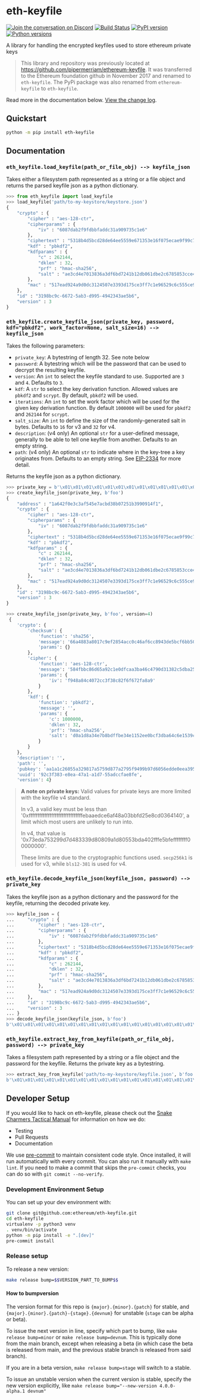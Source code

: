 # eth-keyfile

[![Join the conversation on Discord](https://img.shields.io/discord/809793915578089484?color=blue&label=chat&logo=discord&logoColor=white)](https://discord.gg/GHryRvPB84) [![Build Status](https://circleci.com/gh/ethereum/eth-keyfile.svg?style=shield)](https://circleci.com/gh/ethereum/eth-keyfile)
[![PyPI version](https://badge.fury.io/py/eth-keyfile.svg)](https://badge.fury.io/py/eth-keyfile)
[![Python versions](https://img.shields.io/pypi/pyversions/eth-keyfile.svg)](https://pypi.python.org/pypi/eth-keyfile)

A library for handling the encrypted keyfiles used to store ethereum private keys

> This library and repository was previously located at https://github.com/pipermerriam/ethereum-keyfile.  It was transferred to the Ethereum foundation github in November 2017 and renamed to `eth-keyfile`.  The PyPi package was also renamed from `ethereum-keyfile` to `eth-keyfile`.

Read more in the documentation below. [View the change log](https://github.com/ethereum/eth-keyfile/blob/main/CHANGELOG.rst).

## Quickstart

```sh
python -m pip install eth-keyfile
```

## Documentation

### `eth_keyfile.load_keyfile(path_or_file_obj) --> keyfile_json`

Takes either a filesystem path represented as a string or a file object and
returns the parsed keyfile json as a python dictionary.

```python
>>> from eth_keyfile import load_keyfile
>>> load_keyfile('path/to-my-keystore/keystore.json')
{
    "crypto" : {
        "cipher" : "aes-128-ctr",
        "cipherparams" : {
            "iv" : "6087dab2f9fdbbfaddc31a909735c1e6"
        },
        "ciphertext" : "5318b4d5bcd28de64ee5559e671353e16f075ecae9f99c7a79a38af5f869aa46",
        "kdf" : "pbkdf2",
        "kdfparams" : {
            "c" : 262144,
            "dklen" : 32,
            "prf" : "hmac-sha256",
            "salt" : "ae3cd4e7013836a3df6bd7241b12db061dbe2c6785853cce422d148a624ce0bd"
        },
        "mac" : "517ead924a9d0dc3124507e3393d175ce3ff7c1e96529c6c555ce9e51205e9b2"
    },
    "id" : "3198bc9c-6672-5ab3-d995-4942343ae5b6",
    "version" : 3
}
```

### `eth_keyfile.create_keyfile_json(private_key, password, kdf="pbkdf2", work_factor=None, salt_size=16) --> keyfile_json`

Takes the following parameters:

- `private_key`: A bytestring of length 32. See note below
- `password`: A bytestring which will be the password that can be used to decrypt the resulting keyfile.
- `version`: An `int` to select the keyfile standard to use. Supported are `3` and `4`. Defaults to `3`.
- `kdf`: A `str` to select the key derivation function.  Allowed values are `pbkdf2` and `scrypt`.  By default, `pbkdf2` will be used.
- `iterations`: An `int` to set the work factor which will be used for the given key derivation function.  By default `1000000` will be used for `pbkdf2` and `262144` for `scrypt`.
- `salt_size`: An `int` to define the size of the randomly-generated salt in bytes. Defaults to `16` for v3 and `32` for v4.
- `description`: (v4 only) An optional `str` for a user-defined message, generally to be able to tell one keyfile from another. Defaults to an empty string.
- `path`: (v4 only) An optional `str` to indicate where in the key-tree a key originates from. Defaults to an empty string. See [EIP-2334](https://eips.ethereum.org/EIPS/eip-2334) for more detail.

Returns the keyfile json as a python dictionary.

```python
>>> private_key = b'\x01\x01\x01\x01\x01\x01\x01\x01\x01\x01\x01\x01\x01\x01\x01\x01\x01\x01\x01\x01\x01\x01\x01\x01\x01\x01\x01\x01\x01\x01\x01\x01'
>>> create_keyfile_json(private_key, b'foo')
{
    "address" : "1a642f0e3c3af545e7acbd38b07251b3990914f1",
    "crypto" : {
        "cipher" : "aes-128-ctr",
        "cipherparams" : {
            "iv" : "6087dab2f9fdbbfaddc31a909735c1e6"
        },
        "ciphertext" : "5318b4d5bcd28de64ee5559e671353e16f075ecae9f99c7a79a38af5f869aa46",
        "kdf" : "pbkdf2",
        "kdfparams" : {
            "c" : 262144,
            "dklen" : 32,
            "prf" : "hmac-sha256",
            "salt" : "ae3cd4e7013836a3df6bd7241b12db061dbe2c6785853cce422d148a624ce0bd"
        },
        "mac" : "517ead924a9d0dc3124507e3393d175ce3ff7c1e96529c6c555ce9e51205e9b2"
    },
    "id" : "3198bc9c-6672-5ab3-d995-4942343ae5b6",
    "version" : 3
}

>>> create_keyfile_json(private_key, b'foo', version=4)
 {
    'crypto': {
        'checksum': {
            'function': 'sha256',
            'message': '66a4883a8017c9ef2854acc0c46af6cc8943de5bcf6bb501a2d6a932a91c5333',
            'params': {}
        },
        'cipher': {
            'function': 'aes-128-ctr',
            'message': '584fbbc86d65a92c1e0dfcaa3ba46c4790d31382c5dba25c94acfa2ae6e2687d',
            'params': {
                'iv': 'f948a84c4072cc3f38c82f6f672fa8a9'
            }
        },
        'kdf': {
            'function': 'pbkdf2',
            'message': '',
            'params': {
                'c': 1000000,
                'dklen': 32,
                'prf': 'hmac-sha256',
                'salt': 'd0a1d8a34e7b8bdffbe34e1152ee0bcf3dba64c6e1539cf2bce2ef6995061757'
            }
        }
    },
    'description': '',
    'path': '',
    'pubkey': 'aa1a1c26055a329817a5759d877a2795f9499b97d6056edde0eea39512f24e8bc874b4471f0501127abb1ea0d9f68ac1',
    'uuid': '92c3f383-e8ea-47a1-a1d7-55adccfae8fe',
    'version': 4}
```

> **A note on private keys:**
> Valid values for private keys are more limited with the keyfile v4 standard.
>
> In v3, a valid key must be less than
> '0xfffffffffffffffffffffffffffffffebaaedce6af48a03bbfd25e8cd0364140',
> a limit which most users are unlikely to run into.
>
> In v4, that value is '0x73eda753299d7d483339d80809a1d80553bda402fffe5bfeffffffff00000000'.
>
> These limits are due to the cryptographic functions used. `secp256k1` is used for v3,
> while `bls12-381` is used for v4.

### `eth_keyfile.decode_keyfile_json(keyfile_json, password) --> private_key`

Takes the keyfile json as a python dictionary and the password for the keyfile,
returning the decoded private key.

```python
>>> keyfile_json = {
...     "crypto" : {
...         "cipher" : "aes-128-ctr",
...         "cipherparams" : {
...             "iv" : "6087dab2f9fdbbfaddc31a909735c1e6"
...         },
...         "ciphertext" : "5318b4d5bcd28de64ee5559e671353e16f075ecae9f99c7a79a38af5f869aa46",
...         "kdf" : "pbkdf2",
...         "kdfparams" : {
...             "c" : 262144,
...             "dklen" : 32,
...             "prf" : "hmac-sha256",
...             "salt" : "ae3cd4e7013836a3df6bd7241b12db061dbe2c6785853cce422d148a624ce0bd"
...         },
...         "mac" : "517ead924a9d0dc3124507e3393d175ce3ff7c1e96529c6c555ce9e51205e9b2"
...     },
...     "id" : "3198bc9c-6672-5ab3-d995-4942343ae5b6",
...     "version" : 3
... }
>>> decode_keyfile_json(keyfile_json, b'foo')
b'\x01\x01\x01\x01\x01\x01\x01\x01\x01\x01\x01\x01\x01\x01\x01\x01\x01\x01\x01\x01\x01\x01\x01\x01\x01\x01\x01\x01\x01\x01\x01\x01'
```

### `eth_keyfile.extract_key_from_keyfile(path_or_file_obj, password) --> private_key`

Takes a filesystem path represented by a string or a file object and the
password for the keyfile.  Returns the private key as a bytestring.

```python
>>> extract_key_from_keyfile('path/to-my-keystore/keyfile.json', b'foo')
b'\x01\x01\x01\x01\x01\x01\x01\x01\x01\x01\x01\x01\x01\x01\x01\x01\x01\x01\x01\x01\x01\x01\x01\x01\x01\x01\x01\x01\x01\x01\x01\x01'
```

## Developer Setup

If you would like to hack on eth-keyfile, please check out the [Snake Charmers
Tactical Manual](https://github.com/ethereum/snake-charmers-tactical-manual)
for information on how we do:

- Testing
- Pull Requests
- Documentation

We use [pre-commit](https://pre-commit.com/) to maintain consistent code style. Once
installed, it will run automatically with every commit. You can also run it manually
with `make lint`. If you need to make a commit that skips the `pre-commit` checks, you
can do so with `git commit --no-verify`.

### Development Environment Setup

You can set up your dev environment with:

```sh
git clone git@github.com:ethereum/eth-keyfile.git
cd eth-keyfile
virtualenv -p python3 venv
. venv/bin/activate
python -m pip install -e ".[dev]"
pre-commit install
```

### Release setup

To release a new version:

```sh
make release bump=$$VERSION_PART_TO_BUMP$$
```

#### How to bumpversion

The version format for this repo is `{major}.{minor}.{patch}` for stable, and
`{major}.{minor}.{patch}-{stage}.{devnum}` for unstable (`stage` can be alpha or beta).

To issue the next version in line, specify which part to bump,
like `make release bump=minor` or `make release bump=devnum`. This is typically done from the
main branch, except when releasing a beta (in which case the beta is released from main,
and the previous stable branch is released from said branch).

If you are in a beta version, `make release bump=stage` will switch to a stable.

To issue an unstable version when the current version is stable, specify the
new version explicitly, like `make release bump="--new-version 4.0.0-alpha.1 devnum"`
